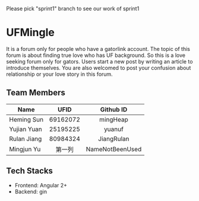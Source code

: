 Please pick "sprint1" branch to see our work of sprint1
# UFMingle
It is a forum only for people who have a gatorlink account. The topic of this forum is about finding true love who has UF background. So this is a love seeking forum only for gators. Users start a new post by writing an article to introduce themselves. You are also welcomed to post your confusion about relationship or your love story in this forum.
## Team Members
| Name      | UFID     | Github ID     |
| ---------- | :-----------:  | :-----------: |
| Heming Sun  | 69162072     | mingHeap     |
| Yujian Yuan | 25195225  | yuanuf     |
| Rulan Jiang | 80984324     | JiangRulan     |
| Mingjun Yu  | 第一列     | NameNotBeenUsed|

## Tech Stacks
* Frontend: Angular 2+
* Backend: gin
